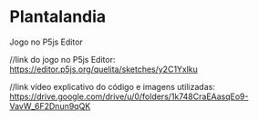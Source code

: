 # Plantalandia
Jogo no P5js Editor


//link do jogo no P5js Editor: https://editor.p5js.org/quelita/sketches/y2C1Yxlku

//link vídeo explicativo do código e imagens utilizadas: https://drive.google.com/drive/u/0/folders/1k748CraEAasqEo9-VavW_6F2Dnun9qQK
